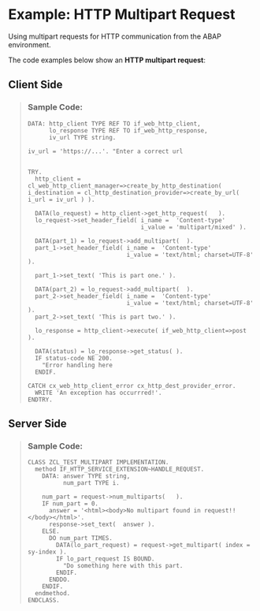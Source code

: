 <!-- loio4e3cc67a25064958a8661f1cd614d329 -->

# Example: HTTP Multipart Request

Using multipart requests for HTTP communication from the ABAP environment.

The code examples below show an **HTTP multipart request**:



<a name="loio4e3cc67a25064958a8661f1cd614d329__section_afy_k5l_mnb"/>

## Client Side

> ### Sample Code:  
> ```abap
> DATA: http_client TYPE REF TO if_web_http_client,
>       lo_response TYPE REF TO if_web_http_response,
>       iv_url TYPE string.
>  
> iv_url = 'https://...'. "Enter a correct url
>  
>  
> TRY.
>   http_client = cl_web_http_client_manager=>create_by_http_destination( i_destination = cl_http_destination_provider=>create_by_url( i_url = iv_url ) ).
>  
>   DATA(lo_request) = http_client->get_http_request(   ).
>   lo_request->set_header_field( i_name =  'Content-type'
>                                 i_value = 'multipart/mixed' ).
>  
>   DATA(part_1) = lo_request->add_multipart(  ).
>   part_1->set_header_field( i_name =  'Content-type'
>                             i_value = 'text/html; charset=UTF-8' ).
>  
>   part_1->set_text( 'This is part one.' ).
>  
>   DATA(part_2) = lo_request->add_multipart(  ).
>   part_2->set_header_field( i_name =  'Content-type'
>                             i_value = 'text/html; charset=UTF-8' ).
>   part_2->set_text( 'This is part two.' ).
>  
>   lo_response = http_client->execute( if_web_http_client=>post ).
>  
>   DATA(status) = lo_response->get_status( ).
>   IF status-code NE 200.
>     "Error handling here
>   ENDIF.
>  
> CATCH cx_web_http_client_error cx_http_dest_provider_error.
>   WRITE 'An exception has occurrred!'.
> ENDTRY.
> 
> ```



<a name="loio4e3cc67a25064958a8661f1cd614d329__section_fwk_45l_mnb"/>

## Server Side

> ### Sample Code:  
> ```abap
> CLASS ZCL_TEST_MULTIPART IMPLEMENTATION.
>   method IF_HTTP_SERVICE_EXTENSION~HANDLE_REQUEST.
>     DATA: answer TYPE string,
>           num_part TYPE i.
>  
>     num_part = request->num_multiparts(   ).
>     IF num_part = 0.
>       answer = '<html><body>No multipart found in request!!</body></html>'.
>       response->set_text(  answer ).
>     ELSE.
>       DO num_part TIMES.
>         DATA(lo_part_request) = request->get_multipart( index = sy-index ).
>         IF lo_part_request IS BOUND.
>           "Do something here with this part.
>         ENDIF.
>       ENDDO.
>     ENDIF.
>   endmethod.
> ENDCLASS.
> 
> ```

